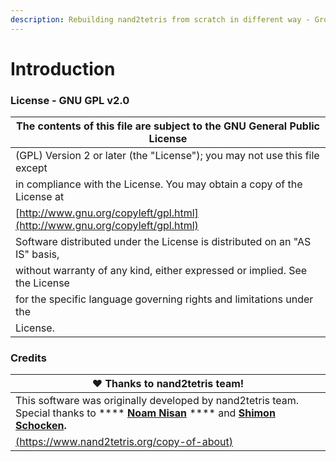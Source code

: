 ```yaml
---
description: Rebuilding nand2tetris from scratch in different way - Group Project
---
```


# Introduction

### **License - GNU GPL v2.0**

| The contents of this file are subject to the GNU General Public License      |
| ---------------------------------------------------------------------------- |
| (GPL) Version 2 or later (the "License"); you may not use this file except   |
| in compliance with the License. You may obtain a copy of the License at      |
| [http://www.gnu.org/copyleft/gpl.html](http://www.gnu.org/copyleft/gpl.html) |
| Software distributed under the License is distributed on an "AS IS" basis,   |
| without warranty of any kind, either expressed or implied. See the License   |
| for the specific language governing rights and limitations under the         |
| License.                                                                     |

### **Credits**

| ❤️ Thanks to nand2tetris team!                                                                                                                                                                             |
| ---------------------------------------------------------------------------------------------------------------------------------------------------------------------------------------------------------- |
| This software was originally developed by nand2tetris team. Special thanks to **** [**Noam Nisan**](https://www.cs.huji.ac.il/\~noam/) **** and [**Shimon Schocken**](https://www.shimonschocken.com)**.** |
| [(https://www.nand2tetris.org/copy-of-about)](https://www.nand2tetris.org/copy-of-about)                                                                                                                   |

